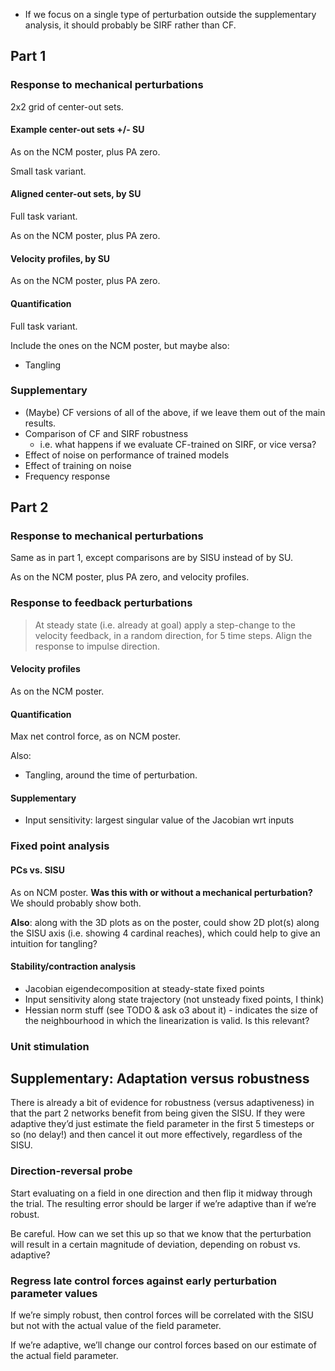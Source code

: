 

- If we focus on a single type of perturbation outside the supplementary analysis, it should probably be SIRF rather than CF. 

## Part 1

### Response to mechanical perturbations

2x2 grid of center-out sets. 

#### Example center-out sets +/- SU

As on the NCM poster, plus PA zero. 

Small task variant.

#### Aligned center-out sets, by SU

Full task variant.

As on the NCM poster, plus PA zero.

#### Velocity profiles, by SU

As on the NCM poster, plus PA zero.

#### Quantification

Full task variant. 

Include the ones on the NCM poster, but maybe also:

- Tangling

### Supplementary

- (Maybe) CF versions of all of the above, if we leave them out of the main results. 
- Comparison of CF and SIRF robustness
	- i.e. what happens if we evaluate CF-trained on SIRF, or vice versa?
- Effect of noise on performance of trained models
- Effect of training on noise
- Frequency response 

## Part 2

### Response to mechanical perturbations

Same as in part 1, except comparisons are by SISU instead of by SU.

As on the NCM poster, plus PA zero, and velocity profiles. 

### Response to feedback perturbations

> At steady state (i.e. already at goal) apply a step-change to the velocity feedback, in a random direction, for 5 time steps. Align the response to impulse direction.

#### Velocity profiles

As on the NCM poster. 

#### Quantification

Max net control force, as on NCM poster. 

Also:

- Tangling, around the time of perturbation. 

#### Supplementary

- Input sensitivity: largest singular value of the Jacobian wrt inputs

### Fixed point analysis

#### PCs vs. SISU

As on NCM poster. **Was this with or without a mechanical perturbation?** We should probably show both. 

**Also**: along with the 3D plots as on the poster, could show 2D plot(s) along the SISU axis (i.e. showing 4 cardinal reaches), which could help to give an intuition for tangling?

#### Stability/contraction analysis

- Jacobian eigendecomposition at steady-state fixed points 
- Input sensitivity along state trajectory (not unsteady fixed points, I think)
- Hessian norm stuff (see TODO & ask o3 about it) - indicates the size of the neighbourhood in which the linearization is valid. Is this relevant?

### Unit stimulation



## Supplementary: Adaptation versus robustness

There is already a bit of evidence for robustness (versus adaptiveness) in that the part 2 networks benefit from being given the SISU. If they were adaptive they’d just estimate the field parameter in the first 5 timesteps or so (no delay!) and then cancel it out more effectively, regardless of the SISU.

### Direction-reversal probe

Start evaluating on a field in one direction and then flip it midway through the trial. The resulting error should be larger if we’re adaptive than if we’re robust. 

Be careful. How can we set this up so that we know that the perturbation will result in a certain magnitude of deviation, depending on robust vs. adaptive?

### Regress late control forces against early perturbation parameter values 

If we’re simply robust, then control forces will be correlated with the SISU but not with the actual value of the field parameter. 

If we’re adaptive, we’ll change our control forces based on our estimate of the actual field parameter.